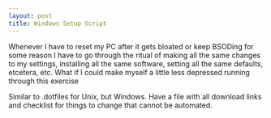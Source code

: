 ```yaml
---
layout: post
title: Windows Setup Script
---
```


Whenever I have to reset my PC after it gets bloated or keep BSODing for some reason I have to go through the ritual of making all the same changes to my settings, installing all the same software, setting all the same defaults, etcetera, etc.
What if I could make myself a little less depressed running through this exercise

Similar to .dotfiles for Unix, but Windows.
Have a file with all download links and checklist for things to change that cannot be automated.
